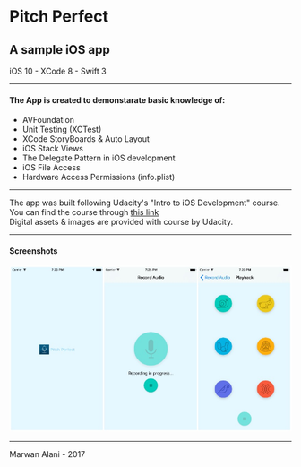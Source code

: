 # Pitch Perfect 
## A sample iOS app  
iOS 10 - XCode 8 - Swift 3  

-----  

#### The App is created to demonstarate basic knowledge of:
- AVFoundation
- Unit Testing (XCTest)
- XCode StoryBoards & Auto Layout
- iOS Stack Views
- The Delegate Pattern in iOS development
- iOS File Access
- Hardware Access Permissions (info.plist)

-----  

The app was built following Udacity's "Intro to iOS Development" course.  
You can find the course through [this link](https://www.udacity.com/course/intro-to-ios-app-development-with-swift--ud585)  
Digital assets & images are provided with course by Udacity.  

-----  

#### Screenshots  

![Screenshots](https://raw.githubusercontent.com/m-alani/pitch-perfect/master/screenshot.jpg "Screenshots")  

-----  

Marwan Alani - 2017  
